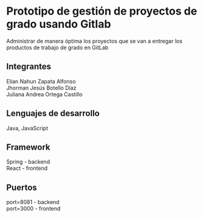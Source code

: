 # Prototipo de gestión de proyectos de grado usando Gitlab
Administrar de manera óptima los proyectos que se van a entregar los productos de trabajo de grado en GitLab

## Integrantes 
Elian Nahun Zapata Alfonso  
Jhorman Jesús Botello Díaz  
Juliana Andrea Ortega Castillo  

## Lenguajes de desarrollo
Java, JavaScript

## Framework
Spring - backend  
React - frontend

## Puertos
port=8081 - backend  
port=3000 - frontend